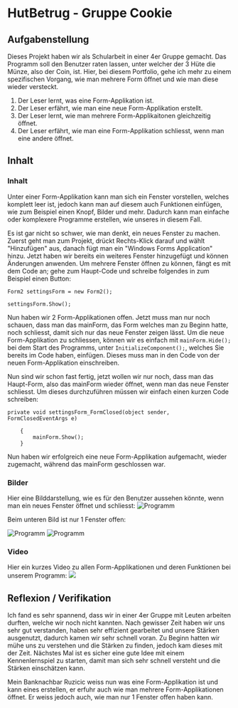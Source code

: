 # HutBetrug - Gruppe Cookie
## Aufgabenstellung
Dieses Projekt haben wir als Schularbeit in einer 4er Gruppe gemacht. Das Programm soll den Benutzer raten lassen, unter welcher der 3 Hüte die Münze, also der Coin, ist. Hier, bei diesem Portfolio, gehe ich mehr zu einem spezifischen Vorgang, wie man mehrere Form öffnet und wie man diese wieder versteckt.

1. Der Leser lernt, was eine Form-Applikation ist.
2. Der Leser erfährt, wie man eine neue Form-Applikation erstellt.
3. Der Leser lernt, wie man mehrere Form-Applikaitonen gleichzeitig öffnet.
4. Der Leser erfährt, wie man eine Form-Applikation schliesst, wenn man eine andere öffnet.

## Inhalt
### Inhalt
Unter einer Form-Applikation kann man sich ein Fenster vorstellen, welches komplett leer ist, jedoch kann man auf diesem auch Funktionen einfügen, wie zum Beispiel einen Knopf, Bilder und mehr. Dadurch kann man einfache oder komplexere Programme erstellen, wie unseres in diesem Fall.

Es ist gar nicht so schwer, wie man denkt, ein neues Fenster zu machen. Zuerst geht man zum Projekt, drückt Rechts-Klick darauf und wählt "Hinzufügen" aus, danach fügt man ein "Windows Forms Application" hinzu. Jetzt haben wir bereits ein weiteres Fenster hinzugefügt und können Änderungen anwenden.
Um mehrere Fenster öffnen zu können, fängt es mit dem Code an; gehe zum Haupt-Code und schreibe folgendes in zum Beispiel einen Button:

`Form2 settingsForm = new Form2();`

`settingsForm.Show();`

Nun haben wir 2 Form-Applikationen offen.
Jetzt muss man nur noch schauen, dass man das mainForm, das Form welches man zu Beginn hatte, noch schliesst, damit sich nur das neue Fenster zeigen lässt. Um die neue Form-Applikation zu schliessen, können wir es einfach mit `mainForm.Hide();` bei dem Start des Programms, unter `InitializeComponent();`, welches Sie bereits im Code haben, einfügen. Dieses muss man in den Code von der neuen Form-Applikation einschreiben.

Nun sind wir schon fast fertig, jetzt wollen wir nur noch, dass man das Haupt-Form, also das mainForm wieder öffnet, wenn man das neue Fenster schliesst.
Um dieses durchzuführen müssen wir einfach einen kurzen Code schreiben:

```private void settingsForm_FormClosed(object sender, FormClosedEventArgs e)```

        {
            mainForm.Show();
        }
   
Nun haben wir erfolgreich eine neue Form-Applikation aufgemacht, wieder zugemacht, während das mainForm geschlossen war.

### Bilder
Hier eine Bilddarstellung, wie es für den Benutzer aussehen könnte, wenn man ein neues Fenster öffnet und schliesst:
![Programm](https://i.imgur.com/hmW6t4J.jpg)

Beim unteren Bild ist nur 1 Fenster offen:

![Programm](https://i.imgur.com/R16NKES.jpg)
![Programm](https://i.imgur.com/pPxgKDO.jpg)

### Video
Hier ein kurzes Video zu allen Form-Applikationen und deren Funktionen bei unserem Programm:
[![](https://i.imgur.com/UdsPUGR.jpg)](https://youtu.be/hF-tRYMbz3U)

## Reflexion / Verifikation
Ich fand es sehr spannend, dass wir in einer 4er Gruppe mit Leuten arbeiten durften, welche wir noch nicht kannten. Nach gewisser Zeit haben wir uns sehr gut verstanden, haben sehr effizient gearbeitet und unsere Stärken ausgenutzt, dadurch kamen wir sehr schnell voran. Zu Beginn hatten wir mühe uns zu verstehen und die Stärken zu finden, jedoch kam dieses mit der Zeit. Nächstes Mal ist es sicher eine gute Idee mit einem Kennenlernspiel zu starten, damit man sich sehr schnell versteht und die Stärken einschätzen kann.

Mein Banknachbar Ruzicic weiss nun was eine Form-Applikation ist und kann eines erstellen, er erfuhr auch wie man mehrere Form-Applikationen öffnet. Er weiss jedoch auch, wie man nur 1 Fenster offen haben kann.
